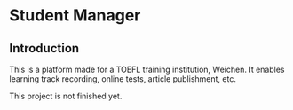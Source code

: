 # Student Manager
## Introduction
This is a platform made for a TOEFL training institution, Weichen. It enables learning track recording, online tests, article publishment, etc.

This project is not finished yet.
